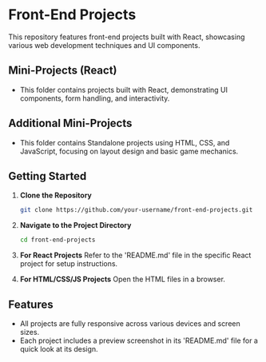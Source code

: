 # Front-End Projects
This repository features front-end projects built with React, showcasing various web development techniques and UI components.

## Mini-Projects (React) 
- This folder contains projects built with React, demonstrating UI components, form handling, and interactivity.

## Additional Mini-Projects
- This folder contains Standalone projects using HTML, CSS, and JavaScript, focusing on layout design and basic game mechanics.

## Getting Started

1. **Clone the Repository**

    ```bash
    git clone https://github.com/your-username/front-end-projects.git

2. **Navigate to the Project Directory**

    ```bash
    cd front-end-projects

3. **For React Projects**
   Refer to the 'README.md' file in the specific React project for setup instructions.

5. **For HTML/CSS/JS Projects**
   Open the HTML files in a browser.

## Features
- All projects are fully responsive across various devices and screen sizes.
- Each project includes a preview screenshot in its 'README.md' file for a quick look at its design.
